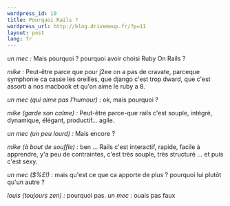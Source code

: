 ```yaml
--- 
wordpress_id: 10
title: Pourquoi Rails ?
wordpress_url: http://blog.drivemeup.fr/?p=11
layout: post
lang: fr
---
```


*un mec :* Mais pourquoi ? pourquoi avoir choisi  Ruby On Rails ?

*mike :* Peut-&ecirc;tre parce que pour j2ee on a pas de cravate, parceque symphonie ca casse les oreilles, que django c&apos;est trop dward, que c&apos;est assorti a nos macbook et qu&apos;on aime le ruby a 8.

*un mec (qui aime pas l&apos;humour) :* ok, mais pourquoi ?

*mike (garde son calme) :* Peut-&ecirc;tre parce-que rails c&apos;est souple, int&eacute;gr&eacute;, dynamique, &eacute;l&eacute;gant, productif... agile.

*un mec (un peu lourd) :* Mais encore ?

*mike (&agrave; bout de souffle) :* ben ... Rails c&apos;est interactif, rapide, facile &agrave; apprendre, y&apos;a peu de contraintes, c&apos;est tr&egrave;s souple, tr&egrave;s structur&eacute; ... et puis c&apos;est sexy.

*un mec ($%&pound;!) :* mais qu&apos;est ce que ca apporte de plus ? pourquoi lui plut&ocirc;t qu&apos;un autre ?

*louis (toujours zen) :* pourquoi pas.
*un mec :* ouais pas faux
